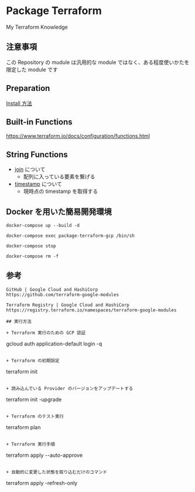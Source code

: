 # Package Terraform

My Terraform Knowledge

## 注意事項

この Repository の mudule は汎用的な module ではなく、ある程度使いかたを限定した module です

## Preparation

[Install 方法](./_install/README.md)

## Built-in Functions

https://www.terraform.io/docs/configuration/functions.html

## String Functions

+ [join](./func_join) について
  + 配列に入っている要素を繋げる
+ [timestamp](./func_timestamp) について
  + 現時点の timestamp を取得する


## Docker を用いた簡易開発環境

```
docker-compose up --build -d
```
```
docker-compose exec package-terraform-gcp /bin/sh
```
```
docker-compose stop
```
```
docker-compose rm -f
```

## 参考

```
GitHub | Google Cloud and HashiCorp
https://github.com/terraform-google-modules
```
```
Terraform Registry | Google Cloud and HashiCorp
https://registry.terraform.io/namespaces/terraform-google-modules

## 実行方法

+ Terraform 実行のための GCP 認証

```
gcloud auth application-default login -q
```

+ Terraform の初期設定

```
terraform init
```

+ 読み込んでいる Provider のバージョンをアップデートする

```
terraform init -upgrade
```

+ Terraform のテスト実行

```
terraform plan
```

+ Terraform 実行手順

```
terraform apply --auto-approve
```

+ 自動的に変更した状態を取り込むだけのコマンド

```
terraform apply -refresh-only
```
